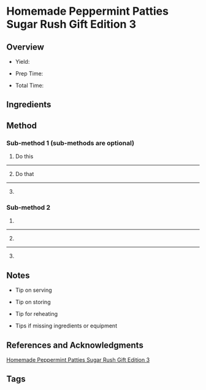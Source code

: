 # Homemade Peppermint Patties Sugar Rush Gift Edition 3

## Overview

- Yield:

- Prep Time:

- Total Time:

## Ingredients



## Method

### Sub-method 1 (sub-methods are optional)

1. Do this
---
2. Do that
---
3.

### Sub-method 2

1.
---
2.
---
3.

## Notes

- Tip on serving

- Tip on storing

- Tip for reheating

- Tips if missing ingredients or equipment

## References and Acknowledgments

[Homemade Peppermint Patties Sugar Rush Gift Edition 3](http://www.melskitchencafe.com/homemade-peppermint-patties-sugar-rush-gift-edition-3/)

## Tags


